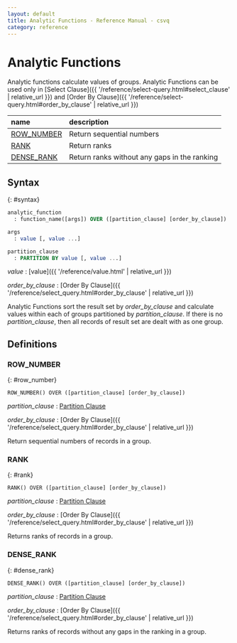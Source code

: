 ```yaml
---
layout: default
title: Analytic Functions - Reference Manual - csvq
category: reference
---
```


# Analytic Functions

Analytic functions calculate values of groups.
Analytic Functions can be used only in [Select Clause]({{ '/reference/select-query.html#select_clause' | relative_url }}) and [Order By Clause]({{ '/reference/select-query.html#order_by_clause' | relative_url }})

| name | description |
| :- | :- |
| [ROW_NUMBER](#row_number) | Return sequential numbers |
| [RANK](#rank)             | Return ranks |
| [DENSE_RANK](#dense_rank) | Return ranks without any gaps in the ranking |

## Syntax
{: #syntax}

```sql
analytic_function
  : function_name([args]) OVER ([partition_clause] [order_by_clause])

args
  : value [, value ...]

partition_clause
  : PARTITION BY value [, value ...]
```

_value_
: [value]({{ '/reference/value.html' | relative_url }})

_order_by_clause_
: [Order By Clause]({{ '/reference/select_query.html#order_by_clause' | relative_url }})

Analytic Functions sort the result set by _order_by_clause_ and calculate values within each of groups partitioned by _partition_clause_.
If there is no _partition_clause_, then all records of result set are dealt with as one group. 

## Definitions

### ROW_NUMBER
{: #row_number}

```
ROW_NUMBER() OVER ([partition_clause] [order_by_clause])
```

_partition_clause_
: [Partition Clause](#syntax)

_order_by_clause_
: [Order By Clause]({{ '/reference/select_query.html#order_by_clause' | relative_url }})

Return sequential numbers of records in a group.


### RANK
{: #rank}

```
RANK() OVER ([partition_clause] [order_by_clause])
```

_partition_clause_
: [Partition Clause](#syntax)

_order_by_clause_
: [Order By Clause]({{ '/reference/select_query.html#order_by_clause' | relative_url }})

Returns ranks of records in a group.


### DENSE_RANK
{: #dense_rank}

```
DENSE_RANK() OVER ([partition_clause] [order_by_clause])
```

_partition_clause_
: [Partition Clause](#syntax)

_order_by_clause_
: [Order By Clause]({{ '/reference/select_query.html#order_by_clause' | relative_url }})

Returns ranks of records without any gaps in the ranking in a group.

